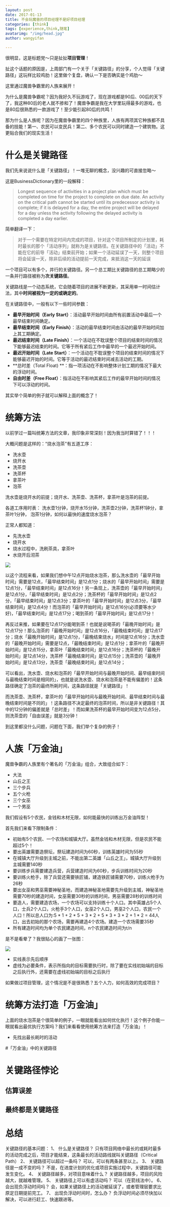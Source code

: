 ```yaml
---
layout: post
date: 2017-01-13
title: 不会玩魔兽的项目经理不是好项目经理
categories: [think]
tags: [experience,think,随笔]
avatarimg: "/img/head.jpg"
author: wangyifan

---
```


很明显，这是标题党～只是扯扯**项目管理**！

扯这个话题的原因是，上周部门有一个关于「关键路径」的分享，个人觉得「关键路径」这玩样比较鸡肋！这里做个复盘，确认一下是否确实是个鸡肋～

这里通过魔兽争霸里的人族来展开！

为什么是魔兽争霸呢？因为我好久不玩游戏了，现在游戏都是90后、00后的天下了，我这种80后的老人就不掺和了！魔兽争霸是我在大学里玩得最多的游戏，也是80后很熟悉的一款游戏了！至少能引起80后的共鸣！

那为什么是人族呢？因为在魔兽争霸里的四个种族里，人族有两项其它种族都不具备的技能！第一、农民可以变民兵！第二、多个农民可以同时建造一个建筑物。这更贴合我们的现实生活！

# 什么是关键路径

我们先来说说什么是「关键路径」！一堆无聊的概念，没兴趣的可直接忽略～

这是BusinessDictionary里的一段解释：

> Longest sequence of activities in a project plan which must be completed on time for the project to complete on due date. An activity on the critical path cannot be started until its predecessor activity is complete; if it is delayed for a day, the entire project will be delayed for a day unless the activity following the delayed activity is completed a day earlier.

简单翻译一下：

> 对于一个需要在特定时间内完成的项目，针对这个项目所制定的计划里，耗时最长的那个「活动序列」就称为是关键路径。在关键路径中的「活动」不能在它的前导「活动」结束前开始；如果一个活动延误了一天，则整个项目将会延误一天，除非后续的活动提前一天完成，来抵消这一天的延误

一个项目可以有多个，并行的关键路径。另一个总工期比关键路径的总工期略少的一条并行路径被称为**次关键路径**。

关键路线是一个动态系统，它会随着项目的进展不断更新，其采用单一时间估计法，其中**时间被视为一定的或确定的**。

在关键路径中，一般有以下一些时间参数：

- **最早开始时间（Early Start）**：活动最早开始时间由所有前置活动中最后一个最早结束时间确定。
- **最早结束时间（Early Finish）**：活动的最早结束时间由活动的最早开始时间加上其工期确定。
- **最迟结束时间（Late Finish）**：一个活动在不耽误整个项目的结束时间的情况下能够最迟结束的时间。它等于所有紧后工作中最早的一个最迟开始时间。
- **最迟开始时间（Late Start）**：一个活动在不耽误整个项目的结束时间的情况下能够最迟开始的时间。它等于活动的最迟结束时间减去活动的工期。
- **总时差（Total Float) **：指一项活动在不影响整体计划工期的情况下最大的浮动时间。
- **自由时差（Free Float）**：指活动在不影响其紧后工作的最早开始时间的情况下可以浮动的时间。

其实举个简单的例子就可以解释上面的概念了！

# 统筹方法

以前学过一篇叫统筹方法的文章，我印象非常深刻！因为我当时算错了！！！

大概问题是这样的：“烧水泡茶"有五道工序：

- 洗水壶
- 烧开水
- 洗茶壶
- 洗茶杯
- 拿茶叶
- 泡茶

洗水壶是烧开水的前提；烧开水、洗茶壶、洗茶杯，拿茶叶是泡茶的前提。

各道工序用时表： 洗水壶1分钟，烧开水15分钟，洗茶壶2分钟，洗茶杯1钟分，拿茶叶1分钟， 泡茶1分钟，如何以最快的速度烧水泡茶？

正常人都知道：

- 先洗水壶
- 烧开水
- 烧水过程中，洗刷茶具，拿茶叶
- 水烧开后沏茶

![](/assets/think/critialpath/path2.png)

以这个流程来看，如果我们想中午12点开始烧水泡茶，那么洗水壶的「最早开始时间」需要是12点，「最早结束时间」是12点1分；烧水的「最早开始时间」需要是12点1分，「最早结束时间」是12点16分！另一条现上，洗茶壶的「最早开始时间」是12点1分，「最早结束时间」是12点2分；洗茶杯的「最早开始时间」是12点2分，「最早结束时间」是12点3分；拿茶叶的「最早开始时间」是12点3分，「最早结束时间」是12点4分！而泡茶的「最早开始时间」是12点16分(必须要等水少好)，「最早结束时间」是12点17分；喝到茶的「最早开始时间」是12点17分！

再反过来推，如果要在12点17分能喝到茶！也就是说喝茶的「最晚开始时间」是12点17分！那么泡茶的「最晚开始时间」是12点16分，「最晚结束时间」是12点17分；烧水「最晚开始时间」是12点1分，「最晚结束烧水」时间是12点16分；洗水壶的「最晚开始时间」需要是12点，「最晚结束时间」是12点1分；拿茶叶的「最晚开始时间」是12点15分，拿茶叶「最晚结束时间」是12点16分；洗茶杯的「最晚开始时间」是12点14分，洗茶杯「最晚结束时间」是12点15分；洗茶壶的「最晚开始时间」是12点13分，洗茶壶「最晚结束时间」是12点14分；

可以看出，洗水壶、烧水和泡茶的「最早开始时间与最晚开始时间、最早结束时间与最晚结束时间是相同的」，也就是说洗水壶、烧水和泡茶是不能有偏差的！这条路径确定了泡茶的最终所耗时间，这条路径就是「关键路径」！

而洗茶壶、洗茶杯，拿茶叶的「最早开始时间与最晚开始时间、最早结束时间与最晚结束时间是不同的」！这条路径不决定最终的泡茶时间，所以是非关键路径！其中的12分钟的偏差就是「总时差」！而如果洗茶杯的最早开始时间变为12点5分，则洗茶壶的「自由误差」就是3分钟！

到这里都没什么问题，问题在下面，我们举个复杂的例子！

# 人族「万金油」

魔兽争霸的人族里有个著名的「万金油」组合，大致组合如下：

- 大法
- 山丘之王
- 三个步兵
- 五个火枪
- 三个女巫
- 一个男巫

我们假设有5个农民，金钱和木材无限，如何能最快的训练出万金油阵型！

首先我们来看下限制条件：

- 初始有5个农民、一个农场和城镇大厅。虽然金钱和木材无限，但是农民不能超过5个！
- 要出英雄需要造祭坛，祭坛建造时间为60秒，训练英雄时间为55秒
- 在城镇大厅升级到主城之前，不能出第二英雄「山丘之王」，城镇大厅升级到主城需要140秒
- 要训练步兵需要建造兵营，兵营建造时间为60秒，步兵训练时间为20秒
- 要训练火枪手，除了兵营还需要铁匠铺，建造铁匠铺需要70秒，训练火枪手为26秒
- 要出女巫和男巫需要神秘圣地，而建造神秘圣地需要先升级到主城，神秘圣地需要70秒的建造时间，女巫需要30秒的训练时间，男巫需要28秒的训练时间
- 要造人，需要建造农场，一个农场可以支持训练十个人口。其中英雄占5个人口，士兵2个人口，火枪手3个人口，女巫2个人口，男巫2个人口，农民一个人口！所以总人口为:5 * 1 + 2 * 5 + 3 * 2 + 5 * 3 + 3 * 2 + 1 * 2 = 44人口，出去初始的那个农场，需要再建造4个农场。建造一个农场需要35秒
- 所有建造时间均为单个农民建造时间，n个农民建造时间为t/n

是不是看晕了？我很贴心的画了一张图：

![](/assets/think/critialpath/path.png)

- 实线表示先后顺序
- 虚线为必要条件，表示所指向的目标需要执行时，除了要在实线初始端的目标之后执行外，还需要在虚线初始端的目标之后执行

如果做过项目管理，这个情况是不是很熟悉？五个人力，如何高效的完成项目？

# 统筹方法打造「万金油」

上面的烧水泡茶是个很简单的例子，一眼就能看出如何优化执行！这个例子你能一眼就看出最优执行方案吗？我们来看看使用统筹方法来打造「万金油」！

- 先找出最长耗时的活动

#「万金油」中的关键路径

# 关键路径悖论

## 估算误差

## 最终都是关键路径

# 总结

关键路径的基本问题：
1、  什么是关键路径？
只有项目网络中最长的或耗时最多的活动完成之后，项目才能结束，这条最长的活动路线就叫关键路径（Critical Path）
2、  关键路径可以超过一条吗？
可以，可以有两条甚至以上。
3、  关键路径是一成不变的吗？
不是，在进度计划的优化或项目实施过程中，关键路径可能发生变化。
4、  关键路径越多，对项目意味着什么？
关键路径越多，项目的风险越大，就越难管理。
5、  关键路径上可以有虚活动吗？
可以（在箭线法中）。
6、  会出现负浮动时间吗？
会，如果关键路径上的活动被延误了，或者管理层要求比原定日期提前完工。
7、  出现负浮动时间时，怎么办？
负浮动时间必须尽快加以解决，可以进行赶工、快速跟进等。
